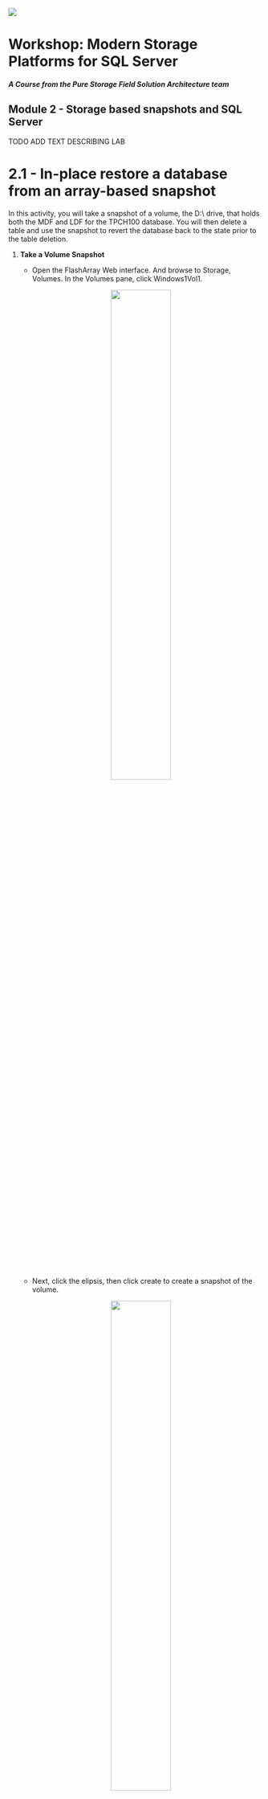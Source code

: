 ![](./../graphics/purestorage.png)

# Workshop: Modern Storage Platforms for SQL Server

#### <i>A Course from the Pure Storage Field Solution Architecture team</i>

## Module 2 - Storage based snapshots and SQL Server

TODO ADD TEXT DESCRIBING LAB


# 2.1 - In-place restore a database from an array-based snapshot

In this activity, you will take a snapshot of a volume, the D:\ drive, that holds both the MDF and LDF for the TPCH100 database. You will then delete a table and use the snapshot to revert the database back to the state prior to the table deletion. 

1. **Take a Volume Snapshot**
    - Open the FlashArray Web interface. And browse to Storage, Volumes. In the Volumes pane, click Windows1Vol1. 

    <p align="center">
        <img src=../graphics/m2/2.1.1.png width="50%" height="50%" >
    </p>

    - Next, click the elipsis, then click create to create a snapshot of the volume.

    <p align="center">
        <img src=../graphics/m2/2.1.2.png width="50%" height="50%" >
    </p>

    - Once complete, the snapshot will appear in the listing. The snapshot name includes the Volume name a dot and is suffixed with an auto-incrementing, unique integer.

    <p align="center">
        <img src=../graphics/m2/2.1.3.png width="50%" height="50%" >
    </p>

1. **Delete a Database Table**
    - Open SSMS, and browse to the TPCC100 database, expand tables and delete the customer table by right clicking on the table and clicking Delete. Click OK to conform.

    <p align="center">
        <img src=../graphics/m2/2.1.4.png width="50%" height="50%" >
    </p>

1. **Set the Database Offline**

    - To recover the database in place, we need to change the database state to offline. Right click on the database, click Tasks, click Take Offline. Check the box to Drop All Active Connections and click OK to confirm.

    <p align="center">
    <img src=../graphics/m2/2.1.5.png width="50%" height="50%" >
    </p>

1. **Offline the Volume Supporting the Database** 

    - Snapshots are Volume based operations. So to restore a Volume from snapshot, you must first offline the volume. To offline a Volume, Open Disk Management on the Desktop.

    <p align="center">
        <img src=../graphics/m2/2.1.6.png  width="90" height="100" >
    </p>

    - Right click on Disk 1 and click Offline.
     
    <p align="center">
        <img src=../graphics/m2/2.1.7.png width="25%" height="20%" >
    </p>

1. **Restore the Volume to a Previous Snapshot**

    - Open the FlashArray Web Interface and browse back to the Volume Windows1Vol1. Click on the elipsis in the Volume Snapshots panel and click Restore. This reverts the contents of the volume back to the state captured in the snapshot. Undoing our 'accidental' table deletion.

    <p align="center">
        <img src=../graphics/m2/2.1.8.png width="50%" height="50%" >
    </p>

1. **Online the Volume Supporting the Database**

    - Open Disk Managment back up, right click on Disk 1 and click Online

    <p align="center">
        <img src=../graphics/m2/2.1.9.png width="25%" height="25%" >
    </p>

1. **Online the Database**

    - In SSMS, right click on the database, click Tasks, and click Bring Online. 
    
    <p align="center">
        <img src=../graphics/m2/2.1.10.png width="50%" height="50%" >
    </p>

1. **Verify the Restore**
    - Refresh the table listing, by expanding the database, expanding tables and right clicking on Tables and select Refresh. The customer table should now be in the table listing.

    <p align="center">
        <img src=../graphics/m2/2.1.11.png width="25%" height="25%" >
    </p>

Congratulations, you just restored an entire database in a matter of seconds without having to restore from a backup which can take a little bit longer :P 

---

# 2.2 - Cloning a snapshot to a new volume and attaching the database

But that seems a little heavy handed, let's try cloning the snapshot to another volume and then attaching the database

- **Create a New Volume**
    - Log into the FlashArray Web Interface, and Click Storage, Volumes.

    - Click the + to create a new volume

        <p align="center">
            <img src=../graphics/m2/2.2.1.png  >
        </p>

    - Enter the name Windows1Vol2, enter 20GB for the size. 

        <p align="center">
            <img src=../graphics/m2/2.2.2.png width="50%" height="50%" >
        </p>

    - Click on that Volume

        <p align="center">
            <img src=../graphics/m2/2.2.3.png>
        </p>

    - In the Conntected Hosts panel, click the vertical three dots, and in the Available Hosts column, select windows1, and click Connect.

        <p align="center">
            <img src=../graphics/m2/2.2.4.png width="50%" height="50%" > <img src=../graphics/m2/2.2.5.png width="50%" height="50%" >
        </p>


- **Online the Disk and Format the Volume**

    In this section, you will create a new volume, format it with a file system and the offline the volume since it will be replaced with the contents of a snapshot in the next step.

    - Open Disk Management by clicking on the icon on the Desktop.
        - You will now see Disk 2, right click select online, right click again select Initialize, and leave the settings default and click OK.

        <p align="center">
            <img src=../graphics/m2/2.2.6.png width="80%" height="80%" >
        </p>

    - Format the volume
        - Right click, select New Simple Volume and then click Next.

        <p align="center">
            <img src=../graphics/m2/2.2.7.png width="80%" height="80%" >
        </p>

        - Simple volume size in MB: leave default 20462 and click Next, 
        - Leave the drive letter as E and click Next,
        - Leave the file system as NTFS, select 64K for the Allocation Unit Size, and change the Volume label to SQLDATA2, leave Perform a quick format checked, then click Next and Finish

    - Offline the volume
        - Right click on Disk 2 and select offline


- **Copy a snapshot to a Volume**

    - In the FlashArray Web Interface, click Storage, Volumes, and select Windows1Vol1

        <p align="center">
            <img src=../graphics/m2/2.2.8.png>
        </p>

    - In the volumes Snapshots panel, find the snapshot you created in the activity above, its name will be Windows1Vol1.n where n is a number. Click the elipsis next to that snapshot and click Copy.

        <p align="center">
            <img src=../graphics/m2/2.2.9.png>
        </p>


    - For the Name, enter Windows1Vol2. This is the new volume attached to Windows2 that you just initialized and formated. Click the Overwrite slider to the right and click Copy.

        <p align="center">
            <img src=../graphics/m2/2.2.10.png width="50%" height="50%" >
        </p>

    
    - When the warning appears click Overwrite.

        <p align="center">
            <img src=../graphics/m2/2.2.11.png width="50%" height="50%" >
        </p>


- **Online the Disk**

    - Back in Disk Management, right click on Disk 2 and online the volume.  The volume label will no be SQLDATA since is an exact clone from the snapshot

        <p align="center">
            <img src=../graphics/m2/2.2.12.png width="50%" height="50%" >
        </p>

    - Open Windows explorer and browse to E:\ you should see an exact copy of the D:\ volume and its contents. In this case, its our database and log files.

        <p align="center">
            <img src=../graphics/m2/2.2.13.png width="50%" height="50%" >
        </p>


- **Attach the database**

    - In SSMS, you can attach the databases and Change the name to TPCC100_RESTORE.

        <p align="center">
            <img src=../graphics/m2/2.2.14.png width="50%" height="50%" >
            <img src=../graphics/m2/2.2.15.png width="50%" height="50%" >
            <img src=../graphics/m2/2.2.16.png width="50%" height="50%" >
        </p>

        <p align="center">
            <img src=../graphics/m2/2.2.17.png width="50%" height="50%" >
        </p>

    - Now you can use any method you like to get missing customer table back into the original database `TPCC100` and you didn't have to take the original database offline

    

---

# 2.3 - Clone a database to another instance of SQL Server
In this activity, you will clone a volume to a new instance of SQL Server. You can then attach the database on the target instance. Saving the need to backup and restore the database.

- **Offline the Disk on Windows2**

    - Log into the Window2 virtual machine and launch Disk Management on the desktop.
    - Open Disk Management on Windows2 and Offline Disk 1

        <p align="center">
            <img src=../graphics/m2/2.3.1.png width="80%" height="80%" >
        </p>

- **Clone Windows1Vol1 Snapshot to the Volume attached to Windows2**

    - Back on Windows1, open the FlashArray Web Interface, and click on Storage, Volumes, Windows1Vol1.

        <p align="center">
            <img src=../graphics/m2/2.3.2.png>
        </p>

    - In the volumes Snapshots panel, find the snapshot you created in the first activity in this module, its name will be Windows1Vol1.n where n is a number. Click the vertical elipsis and select Copy. 

        <p align="center">
            <img src=../graphics/m2/2.3.3.png width="50%" height="50%" >
        </p>

    - For the Name, enter Windows2Vol1, and move the Overwrite slider to the right. Click Copy. When the warning appears click Overwrite.
    
        <p align="center">
            <img src=../graphics/m2/2.3.4.png width="50%" height="50%" >
        </p>

- **Online the disk**    
    - Back on Window2, in disk management, online Disk 1.
    - Open Windows Explorer and browe to D:\, you should now see the database files for TPCC100 from the clone of Windows1.

- **Attach the database**

    - Back on Windows1, in SSMS, connect to Windows2.
    
        <p align="center">
            <img src=../graphics/m2/2.3.5.png width="50%" height="50%" >
        </p>

    - Attach the database files from D:\ with the name TPCC100.

        <p align="center">
            <img src=../graphics/m2/2.3.7.png width="50%" height="50%" >
            <img src=../graphics/m2/2.3.7.png width="50%" height="50%" >
            <img src=../graphics/m2/2.3.8.png width="50%" height="50%" >
        </p>

This this demo, you copied, nearly instantaneosuly a 10GB database between two instances of SQL Server. 

ADD SCREENSHOT OF CLONED DB HERE

---

# 2.4 - Seed an Availability Group from an array-based snapshot (Optional)
In this activity, you will build an Availability Group from Snapshot.

## Set up the databases

For this activity, you are going to refresh TPCC100 on the D:\ drive with a TSQL based snapshot backup of TPCC100 from Windows1. You will start preparing Windows2 for this operation by detaching the TPCC100 database and offlining Disk 1. 

- **Detach the database and offlne the disk on Windows2**
    - In SSMS, detach TPCC100 by right clicking, selecting Tasks, and Detach
    <p align="center">
        <img src=../graphics/m2/2.4.1.png width="50%" height="50%" >
    </p>
    
    - Open Disk Management on Windows2 and Offline Disk 1
        <p align="center">
            <img src=../graphics/m2/2.3.1.png width="80%" height="80%" >
        </p>

- **Set the database into snapshot mode**
    - On Windows1, in SSMS, open a New Query Window and enter:
    
        ```ALTER DATABASE TPCC100 SET SUSPEND_FOR_SNAPSHOT_BACKUP = ON```

        <p align="center">
            <img src=../graphics/m2/2.4.2.png>
        </p>

- **Create a Snapshot of the Volume Windows1Vol1**
    - In the FlashArray Web Interface, click, Storage, Volumes and select Windows1Vol1, in the Volume Snapshots panel, click the elipsis and select Create. Click Create when prompted.
    
    <p align="center">
        <img src=../graphics/m2/2.4.3.png>
    </p>

    <p align="center">
        <img src=../graphics/m2/2.4.4.png width="50%" height="50%" >
    </p>

- **Create the metadata backup file**
    - In SSMS, open a New Query Window connecting to the WINDOWS1 SQL Instance and enter: 
    
    ```BACKUP DATABASE TPCC100 TO DISK='\\WINDOWS2\BACKUP\TPCC100-Replica.bkm' WITH METADATA_ONLY, INIT```

    <p align="center">
        <img src=../graphics/m2/2.4.5.png>
    </p>

- **Clone the snapshot to Windows1**
    - In the FlashArray Web Interface, clone the snapshot to overwrite the database volume on Window2. 
    Click Storage, Volumes, Windows1Vol1, in the snapshot panel, select the snapshot you just made, click the three vertical dots and select copy. Enter for the Name Windows2Vol1, and move the overwrite slider to the right. Click Overwrite when prompted.

        <p align="center">
            <img src=../graphics/m2/2.4.6.png>
        </p>
        <p align="center">
            <img src=../graphics/m2/2.4.7.png width="50%" height="50%" >
        </p>

- **Online Disk2 on Windows2**
    - On Windows2, in Disk Management, online Disk 2

- **Restore the metadata backup on Windows2**
    - On the Desktop of Windows1, in SSMS, open a New Query window connecting to Windows2 and restore the database from snapshot `RESTORE DATABASE TPCC100 FROM DISK = 'C:\BACKUP\TPCC100-Replica.bkm' WITH METADATA_ONLY, REPLACE, NORECOVERY` In SSMS, you should now see the TPCC100 database in a Restoring state.

        <p align="center">
            <img src=../graphics/m2/2.4.8.png>
        </p>

- **Complete the Availability Group Initilization Process**
    - Let's complete the remainder of the availbility group intilization process.
    - Take a log backup on connected to the SQL instance on WINDOWS1 with `BACKUP LOG TPCC100 TO DISK = '\\WINDOWS2\BACKUP\\TPCC100-seed.trn' WITH INIT`

        <p align="center">
            <img src=../graphics/m2/2.4.9.png>
        </p>

    - Restore the log file on Window2 `RESTORE LOG TPCC100 FROM DISK = 'C:\BACKUP\TPCC100-seed.trn' WITH NORECOVERY`

        <p align="center">
            <img src=../graphics/m2/2.4.10.png>
        </p>


# Create the Availability Group
- Right Click Always On High Availability, click New Availability Group Wizard. On the first page, click Next.

    <p align="center">
        <img src=../graphics/m2/2.4.11.png width="50%" height="50%" >
    </p>

    - Availability Group Name: AG1
    - Cluster Type: NONE

    <p align="center">
        <img src=../graphics/m2/2.4.12.png width="50%" height="50%" >
    </p>

- Check the checkbox for TPCC100 to add it to the AG, click next

    <p align="center">
        <img src=../graphics/m2/2.4.13.png width="50%" height="50%" >
    </p>

- Click Add Replica, enter WINDOWS2, click CONNECT, click Next.


    <p align="center">
        <img src=../graphics/m2/2.4.14.png width="50%" height="50%" >
    </p>

- For Data Synchronization Mode, select Join Only, click Next

    <p align="center">
        <img src=../graphics/m2/2.4.15.png width="50%" height="50%" >
    </p>

- On the Validation screen, click next. 

    <p align="center">
        <img src=../graphics/m2/2.4.16.png width="50%" height="50%" >
    </p>

- On the summary screen, click Finish.

    <p align="center">
        <img src=../graphics/m2/2.4.17.png width="50%" height="50%" >
    </p>

- Once on the Results screen click close.

    <p align="center">
        <img src=../graphics/m2/2.4.18.png width="50%" height="50%" >
    </p>

- Check the state of the Availability Group Replication
    - Right click on 'Availbility Group' Select 'Show Dashboard'
    <p align="center">
        <img src=../graphics/m2/2.4.19.png width="25%" height="25%" >
    </p>

    - With the dashboard loaded, notice that the Availbility group state is Healty. Data is activly replicating between the two instances. WINDOWS2 is in Synchronizing mode since the current AG Availbility Mode is Asynchronous. If we changed the Availability Mode to Synchronous for Windows2 the sate will change to Synchronized.

    <p align="center">
        <img src=../graphics/m2/2.4.20.png width="50%" height="50%" >
    </p>


TODO - ACTIVITY

# More Resources
- [Seeding an Availability Group Replica from Snapshot](https://www.nocentino.com/posts/2022-05-26-seed-ag-replica-from-snapshot/)

---

Next, Continue to [SQL Server Object Integration: Backup and Restore](./3-SQLObjectIntegrationBackupRestore.md)

